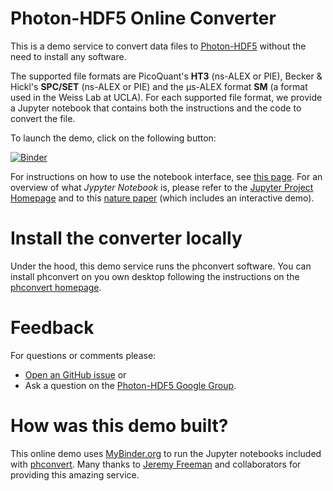 # Photon-HDF5 Online Converter

This is a demo service to convert data files to [Photon-HDF5](http://www.photon-hdf5.org) 
without the need to install any software.

The supported file formats are PicoQuant's **HT3** (ns-ALEX or PIE), 
Becker & Hickl's **SPC/SET** (ns-ALEX or PIE) and 
the μs-ALEX format **SM** (a format used in the Weiss Lab at UCLA).
For each supported file format, we provide a Jupyter notebook that
contains both the instructions and the code to convert the file.

To launch the demo, click on the following button:

[![Binder](http://mybinder.org/badge.svg)](http://mybinder.org/repo/Photon-HDF5/Photon-HDF5-Converter)

For instructions on how to use the notebook interface, see [this page](http://nbviewer.jupyter.org/github/jupyter/notebook/blob/master/docs/source/examples/Notebook/Notebook%20Basics.ipynb#The-Notebook-dashboard). For an overview of what *Jypyter Notebook* is, please refer to 
the [Jupyter Project Homepage](https://jupyter.org/)
and to this [nature paper](http://www.nature.com/news/interactive-notebooks-sharing-the-code-1.16261) 
(which includes an interactive demo).

# Install the converter locally

Under the hood, this demo service runs the phconvert software.
You can install phconvert on you own desktop following the
instructions on the [phconvert homepage](http://photon-hdf5.github.io/phconvert/).

# Feedback

For questions or comments please:

- [Open an GitHub issue](https://github.com/Photon-HDF5/phconvert/issues) or
- Ask a question on the [Photon-HDF5 Google Group](https://groups.google.com/forum/#!forum/photon-hdf5).

# How was this demo built?

This online demo uses [MyBinder.org](http://mybinder.org/) to run the
Jupyter notebooks included with [phconvert](http://photon-hdf5.github.io/phconvert/). 
Many thanks to [Jeremy Freeman](http://www.jeremyfreeman.net/) 
and collaborators for providing this amazing service.

